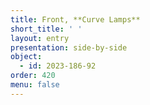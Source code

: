```yaml
---
title: Front, **Curve Lamps**
short_title: ' '
layout: entry
presentation: side-by-side
object:
  - id: 2023-186-92
order: 420
menu: false
---
```

